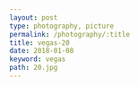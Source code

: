 ```yaml
---
layout: post
type: photography, picture
permalink: /photography/:title
title: vegas-20
date: 2018-01-08
keyword: vegas
path: 20.jpg
---
```



